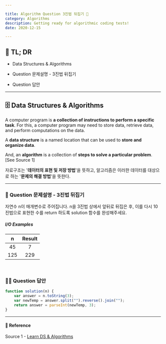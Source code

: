 ```yaml
---

title: Algorithm Question 3진법 뒤집기 🧬
category: Algorithms
description: Getting ready for algorithmic coding tests!
date: 2020-12-15

---
```


## 🤦 TL; DR

- Data Structures & Algorithms

- Question 문제설명 - 3진법 뒤집기

- Question 답안

---

## 🗄️ Data Structures & Algorithms

A computer program is **a collection of instructions to perform a specific task**. For this, a computer program may need to store data, retrieve data, and perform computations on the data.

A **data structure** is a named location that can be used to **store and organize data**. 

And, an **algorithm** is a collection of **steps to solve a particular problem**. \[See Source 1]

자료구조는 '**데이터의 표현 및 저장 방법**'을 뜻하고, 알고리즘은 이러한 데이터를 대상으로 하는 '**문제의 해결 방법**'을 뜻한다.

---

### 👀 Question 문제설명 - 3진법 뒤집기

자연수 n이 매개변수로 주어집니다. n을 3진법 상에서 앞뒤로 뒤집은 후, 이를 다시 10진법으로 표현한 수를 return 하도록 solution 함수를 완성해주세요.

##### I/O Examples

| n    | Result |
| :----: | :------: |
| 45   | 7      |
| 125  | 229    |

<br>

### 👨‍💻 Question 답안

```javascript
function solution(n) {
​    var answer = n.toString(3);
​    var newTemp = answer.split("").reverse().join("");
​    return answer = parseInt(newTemp, 3);
}
```
---
#### 🔗 Reference
Source 1 - [Learn DS & Algorithms](https://www.programiz.com/dsa)